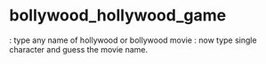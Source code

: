 # bollywood_hollywood_game

: type any name of hollywood or bollywood movie
: now type single character and guess the movie name.
